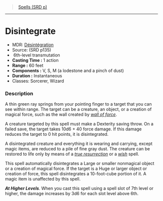 ﻿---
!SpellVO
Level: 6
Type: transmutation
CastingTime: 1 action
Range: 60 feet
Components: V, S, M (a lodestone and a pinch of dust)
Duration: Instantaneous
Classes: Sorcerer, Wizard
Id: spells_vo.md#disintegrate
ParentLink: spells_vo.md#spells-srd-p
Name: Disintegrate
ParentName: Spells (SRD p)
NameLevel: 1
AltName: '[Désintégration](hd_spells_desintegration.md)'
Source: (SRD p135)
Attributes: {}
---
> [Spells (SRD p)](srd_spells.md)

---

# Disintegrate

- MDR: [Désintégration](hd_spells_desintegration.md)
- Source: (SRD p135)
-  6th-level transmutation
- **Casting Time :** 1 action
- **Range :** 60 feet
- **Components :** V, S, M (a lodestone and a pinch of dust)
- **Duration :** Instantaneous
- Classes: Sorcerer, Wizard

### Description

A thin green ray springs from your pointing finger to a target that you can see within range. The target can be a creature, an object, or a creation of magical force, such as the wall created by _[wall of force](spells_vo.hd#wall-of-force)_.

A creature targeted by this spell must make a Dexterity saving throw. On a failed save, the target takes 10d6 + 40 force damage. If this damage reduces the target to 0 hit points, it is disintegrated.

A disintegrated creature and everything it is wearing and carrying, except magic items, are reduced to a pile of fine gray dust. The creature can be restored to life only by means of a _[true resurrection](spells_vo.hd#true-resurrection)_ or a _[wish](spells_vo.hd#wish)_ spell.

This spell automatically disintegrates a Large or smaller nonmagical object or a creation of magical force. If the target is a Huge or larger object or creation of force, this spell disintegrates a 10-foot-cube portion of it. A magic item is unaffected by this spell.

**_At Higher Levels_**. When you cast this spell using a spell slot of 7th level or higher, the damage increases by 3d6 for each slot level above 6th.

